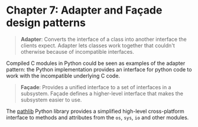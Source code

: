 # Chapter 7: Adapter and Façade design patterns

> **Adapter**: Converts the interface of a class into another interface the clients expect. Adapter lets classes work together that couldn't otherwise because of incompatible interfaces.

Compiled C modules in Python could be seen as examples of the adapter pattern: the Python implementation provides an interface for python code to work with the incompatible underlying C code.

> **Façade**: Provides a unified interface to a set of interfaces in a subsystem.  Façade defines a higher-level interface that makes the subsystem easier to use.

The [pathlib](https://github.com/python/cpython/blob/main/Lib/pathlib.py) Python library provides a simplified high-level cross-platform interface to methods and attributes from the `os`, `sys`, `io` and other modules.
 